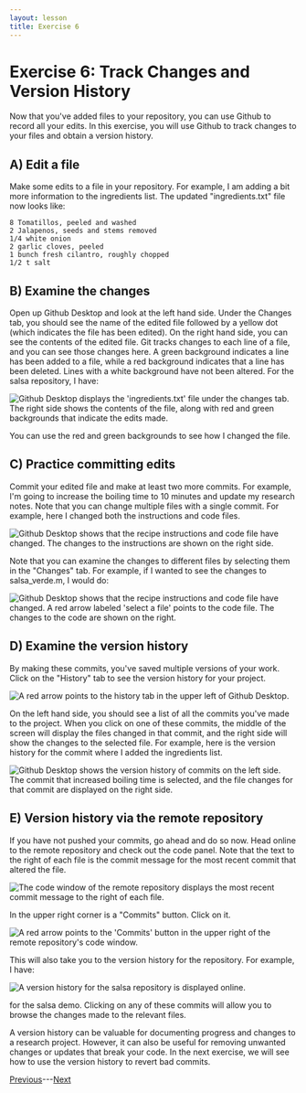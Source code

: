 ```yaml
---
layout: lesson
title: Exercise 6
---
```


# Exercise 6: Track Changes and Version History

Now that you've added files to your repository, you can use Github to record all your edits. In this exercise, you will use Github to track changes to your files and obtain a version history.

## A) Edit a file

Make some edits to a file in your repository. For example, I am adding a bit more information to the ingredients list. The updated "ingredients.txt" file now looks like:

```
8 Tomatillos, peeled and washed
2 Jalapenos, seeds and stems removed
1/4 white onion
2 garlic cloves, peeled
1 bunch fresh cilantro, roughly chopped
1/2 t salt
```

## B) Examine the changes

Open up Github Desktop and look at the left hand side. Under the Changes tab, you should see the name of the edited file followed by a yellow dot (which indicates the file has been edited). On the right hand side, you can see the contents of the edited file. Git tracks changes to each line of a file, and you can see those changes here. A green background indicates a line has been added to a file, while a red background indicates that a line has been deleted. Lines with a white background have not been altered. For the salsa repository, I have:

![Github Desktop displays the 'ingredients.txt' file under the changes tab. The right side shows the contents of the file, along with red and green backgrounds that indicate the edits made.](..\assets\images\E6\track.png)

You can use the red and green backgrounds to see how I changed the file.

## C) Practice committing edits

Commit your edited file and make at least two more commits. For example, I'm going to increase the boiling time to 10 minutes and update my research notes. Note that you can change multiple files with a single commit. For example, here I changed both the instructions and code files.

![Github Desktop shows that the recipe instructions and code file have changed. The changes to the instructions are shown on the right side.](..\assets\images\E6\track2.png)

Note that you can examine the changes to different files by selecting them in the "Changes" tab. For example, if I wanted to see the changes to salsa_verde.m, I would do:

![Github Desktop shows that the recipe instructions and code file have changed. A red arrow labeled 'select a file' points to the code file. The changes to the code are shown on the right.](..\assets\images\E6\track3.png)

## D) Examine the version history

By making these commits, you've saved multiple versions of your work. Click on the "History" tab to see the version history for your project.

![A red arrow points to the history tab in the upper left of Github Desktop.](..\assets\images\E6\history-tab.png)

On the left hand side, you should see a list of all the commits you've made to the project. When you click on one of these commits, the middle of the screen will display the files changed in that commit, and the right side will show the changes to the selected file. For example, here is the version history for the commit where I added the ingredients list.

![Github Desktop shows the version history of commits on the left side. The commit that increased boiling time is selected, and the file changes for that commit are displayed on the right side.](..\assets\images\E6\history1.png)

## E) Version history via the remote repository

If you have not pushed your commits, go ahead and do so now. Head online to the remote repository and check out the code panel. Note that the text to the right of each file is the commit message for the most recent commit that altered the file.

![The code window of the remote repository displays the most recent commit message to the right of each file.](..\assets\images\E6\remote-history.png)

In the upper right corner is a "Commits" button. Click on it.

![A red arrow points to the 'Commits' button in the upper right of the remote repository's code window.](..\assets\images\E6\history-button.png)

This will also take you to the version history for the repository. For example, I have:

![A version history for the salsa repository is displayed online.](..\assets\images\E6\remote-history2.png)

for the salsa demo. Clicking on any of these commits will allow you to browse the changes made to the relevant files.


A version history can be valuable for documenting progress and changes to a research project. However, it can also be useful for removing unwanted changes or updates that break your code. In the next exercise, we will see how to use the version history to revert bad commits.

[Previous](exercise-5)---[Next](exercise-7)
